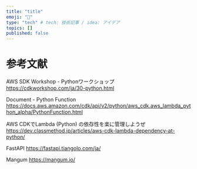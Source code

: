 ```yaml
---
title: "title"
emoji: "💭"
type: "tech" # tech: 技術記事 / idea: アイデア
topics: []
published: false
---
```


# 参考文献

AWS SDK Workshop - Pythonワークショップ
https://cdkworkshop.com/ja/30-python.html

Document - Python Function
https://docs.aws.amazon.com/cdk/api/v2/python/aws_cdk.aws_lambda_python_alpha/PythonFunction.html

AWS CDKでLambda (Python) の依存性を楽に管理しようぜ
https://dev.classmethod.jp/articles/aws-cdk-lambda-dependency-at-python/

FastAPI
https://fastapi.tiangolo.com/ja/

Mangum
https://mangum.io/
